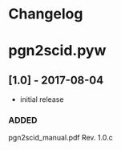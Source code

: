 # Changelog

# pgn2scid.pyw
## [1.0] - 2017-08-04
- initial release
### ADDED
pgn2scid_manual.pdf Rev. 1.0.c
